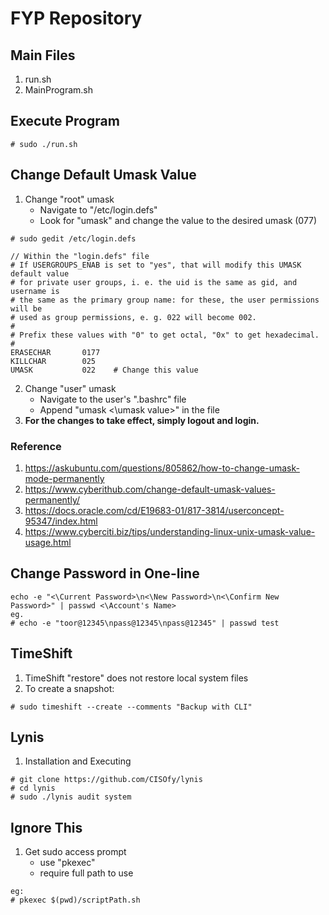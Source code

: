 # FYP Repository
## Main Files
1. run.sh
2. MainProgram.sh

## Execute Program
```
# sudo ./run.sh
```

## Change Default Umask Value
1. Change "root" umask
	- Navigate to "/etc/login.defs"  
	- Look for "umask" and change the value to the desired umask (077)
```
# sudo gedit /etc/login.defs

// Within the "login.defs" file
# If USERGROUPS_ENAB is set to "yes", that will modify this UMASK default value
# for private user groups, i. e. the uid is the same as gid, and username is
# the same as the primary group name: for these, the user permissions will be
# used as group permissions, e. g. 022 will become 002.
#
# Prefix these values with "0" to get octal, "0x" to get hexadecimal.
#
ERASECHAR       0177
KILLCHAR        025
UMASK           022    # Change this value

```
2. Change "user" umask
	- Navigate to the user's ".bashrc" file  
	- Append "umask <\umask value>" in the file  
3. **For the changes to take effect, simply logout and login.**
	
### Reference 
1. https://askubuntu.com/questions/805862/how-to-change-umask-mode-permanently
2. https://www.cyberithub.com/change-default-umask-values-permanently/
3. https://docs.oracle.com/cd/E19683-01/817-3814/userconcept-95347/index.html
4. https://www.cyberciti.biz/tips/understanding-linux-unix-umask-value-usage.html

## Change Password in One-line
```
echo -e "<\Current Password>\n<\New Password>\n<\Confirm New Password>" | passwd <\Account's Name>
eg. 
# echo -e "toor@12345\npass@12345\npass@12345" | passwd test
```

## TimeShift 
1. TimeShift "restore" does not restore local system files
2. To create a snapshot:
```
# sudo timeshift --create --comments "Backup with CLI" 
```

## Lynis
1. Installation and Executing
```
# git clone https://github.com/CISOfy/lynis
# cd lynis
# sudo ./lynis audit system
```
	
## Ignore This
1. Get sudo access prompt
	- use "pkexec"
	- require full path to use
```
eg:
# pkexec $(pwd)/scriptPath.sh
```
